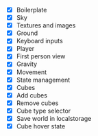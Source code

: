 - [x] Boilerplate
- [x] Sky
- [x] Textures and images
- [x] Ground
- [x] Keyboard inputs
- [x] Player
- [x] First person view
- [x] Gravity
- [x] Movement
- [x] State management
- [x] Cubes
- [x] Add cubes
- [x] Remove cubes
- [x] Cube type selector
- [x] Save world in localstorage
- [x] Cube hover state
